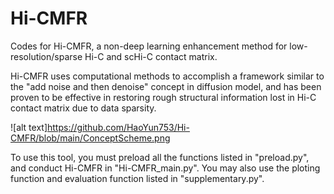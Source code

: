 # Hi-CMFR
Codes for Hi-CMFR, a non-deep learning enhancement method for low-resolution/sparse Hi-C and scHi-C contact matrix.

Hi-CMFR uses computational methods to accomplish a framework similar to the "add noise and then denoise" concept in diffusion model, and has been proven to be effective in restoring rough structural information lost in Hi-C contact matrix due to data sparsity.

![alt text]https://github.com/HaoYun753/Hi-CMFR/blob/main/ConceptScheme.png

To use this tool, you must preload all the functions listed in "preload.py", and conduct Hi-CMFR in "Hi-CMFR_main.py". You may also use the ploting function and evaluation function listed in "supplementary.py".


